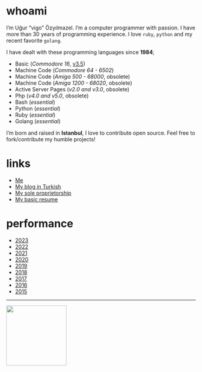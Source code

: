 # whoami

I’m Uğur &ldquo;vigo&rdquo; Özyılmazel. I’m a computer programmer with
passion. I have more than 30 years of programming experience. I love `ruby`,
`python` and my recent favorite `golang`.

I have dealt with these programming languages since **1984**;

- Basic (*Commodore 16*, [v3.5](https://www.c64-wiki.com/wiki/BASIC#Overview_of_BASIC_Version_3.5_Commands))
- Machine Code (*Commodore 64 - 6502*)
- Machine Code (*Amiga 500 - 68000*, obsolete)
- Machine Code (*Amiga 1200 - 68020*, obsolete)
- Active Server Pages (*v2.0 and v3.0*, obsolete)
- Php (*v4.0 and v5.0*, obsolete)
- Bash (*essential*)
- Python (*essential*)
- Ruby (*essential*)
- Golang (*essential*)

I’m born and raised in **Istanbul**, I love to contribute open source. Feel
free to fork/contribute my humble projects!

# links

- [Me][04]
- [My blog in Turkish][01]
- [My sole proprietorship][02]
- [My basic resume][03]

# performance

- [2023](https://skyline.github.com/vigo/2023)
- [2022](https://skyline.github.com/vigo/2022)
- [2021](https://skyline.github.com/vigo/2021)
- [2020](https://skyline.github.com/vigo/2020)
- [2019](https://skyline.github.com/vigo/2019)
- [2018](https://skyline.github.com/vigo/2018)
- [2017](https://skyline.github.com/vigo/2017)
- [2016](https://skyline.github.com/vigo/2016)
- [2015](https://skyline.github.com/vigo/2015)

---

<a target="_blank" href="https://www.patreon.com/vigoo"><img src="https://c5.patreon.com/external/logo/become_a_patron_button@2x.png" width="160"></a>

[01]: https://ugur.ozyilmazel.com/ "Blog"
[02]: https://vbyazilim.com/ "Company page"
[03]: https://vigo.io/resume/ "Resume of Uğur Özyılmazel"
[04]: https://vigo.io/ "Just another nerd"
